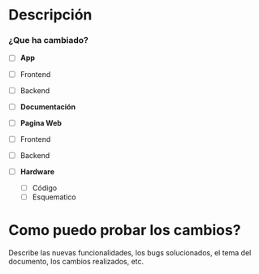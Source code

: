 # Descripción

### ¿Que ha cambiado?

- [ ]  **App**       
  - [ ] Frontend      
  - [ ] Backend       

- [ ] **Documentación**
  
- [ ]  **Pagina Web**
  - [ ] Frontend 
  - [ ] Backend

- [ ] **Hardware**
  - [ ]  Código
  - [ ]  Esquematico

# Como puedo probar los cambios?
  
Describe las nuevas funcionalidades, los bugs solucionados, el tema del documento, los cambios realizados, etc.
